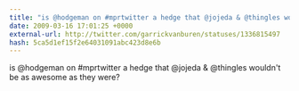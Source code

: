 ```yaml
---
title: "is @hodgeman on #mprtwitter a hedge that @jojeda & @thingles wouldn't be as awesome as they were?"
date: 2009-03-16 17:01:25 +0000
external-url: http://twitter.com/garrickvanburen/statuses/1336815497
hash: 5ca5d1ef15f2e64031091abc423d8e6b
---
```


is @hodgeman on #mprtwitter a hedge that @jojeda & @thingles wouldn't be as awesome as they were?
